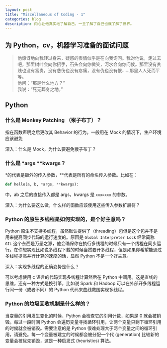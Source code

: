 ```yaml
---
layout: post
title: "Miscellaneous of Coding - 1"
categories: blog
description: 内心让他真实地了解自己，一旦了解了自己也就了解了世界。
---
```


## 为 Python，cv，机器学习准备的面试问题

> 他惊讶地向我转过身来，疑惑的表情似乎是在向我询问。我对他说，走过去吧，那里树叶会向你招手，石头会向你微笑，河水会向你问候。那里没有贫贱也没有富贵，没有悲伤也没有疼痛，没有仇也没有恨……那里人人死而平等。   
> 他问：“那是什么地方？”   
> 我说：“死无葬身之地。”

## Python

### 什么是 Monkey Patching （猴子布丁）？

指在函数声明之后更改其 Behavior 的行为。一般用在 Mock 的情况下，生产环境应该避免

深入：什么是 Mock，为什么要避免猴子布丁？

### 什么是 *args **kwargs？

*的代表是额外的传入参数，**代表是所有的命名传入参数。比如在：

```py
def hello(a, b, *args, **kwargs): 
```

中，ab 之后的直接传入都是 args，kwargs 是 `xxx=xxx` 的参数。

深入：为什么要这么做，什么样的函数应该使用这些传入参数扩展符？

### Python 的原生多线程是如何实现的，是个好主意吗？

Python 原生不支持多线程，虽然默认提供了（threading）包但是这个包并不是用来提高同步代码的运行速度的。原因是 `Global Interpreter Lock` 经常简称 `GIL` 这个东西是万恶之源，他会确保你在执行多线程的时候只有一个线程在同步运行。在你想实现比如说多线程下载的时候当然要开多线程，但是如果你希望能通过多线程提高并行计算的速度的话，显然 Python 不是一个好主意。

深入：实现多线程的正确姿势是什么？

可以考虑使用 c 语言的代码实现多线程计算然后在 Python 中调用。这是直线的思维，还有一种方式是换引擎，比如说 Spark 和 Hadoop 可以在外部开多线程运行同一份（或者不同）的 Python 代码来曲线救国实现多线程。

### Python 的垃圾回收机制是什么样的？

当变量的引用发生变化的时候，Python 会检查它的引用计数，如果是 0 就会被销毁。每过一段时间 Python 会遍历变量寻找循环引用，让两个变量只剩下循环引用的时候就会被销毁。需要注意的是 Python 很难处理大于两个变量之间的循环引用，请避免。每一个变量被建立的时候都会被分配一个代 (generation) 比较新的变量会被优先销毁，这是一种启发式 (heuristics) 算法。
